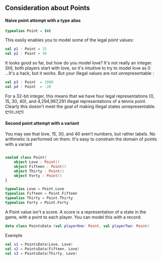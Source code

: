 ## Consideration about Points

#### Naive point attempt with a type alias

```Kotlin
typealias Point = Int
```

This easily enables you to model some of the legal point values:

```Kotlin
val p1 : Point = 15
val p2 : Point = 30
```

It looks good so far, but how do you model love? It's not really an integer. Still, both players start with love, so it's intuitive to try to model love as 0 ...It's a hack, but it works. But your illegal values are not unrepresentable :

```Kotlin
val p3 : Point  = 1000
val p4 : Point  = -20
```

For a 32-bit integer, this means that we have four legal representations (0, 15, 30, 40), and 4,294,967,291 illegal representations of a tennis point. Clearly this doesn't meet the goal of making illegal states unrepresentable. ლ(ಠ_ಠლ)

#### Second point attempt with a variant

You may see that love, 15, 30, and 40 aren't numbers, but rather labels. No arithmetic is performed on them. It's easy to constrain the domain of points with a variant

```Kotlin

sealed class Point{
    object Love : Point()
    object Fifteen : Point()
    object Thirty : Point()
    object Forty : Point()
}

typealias Love = Point.Love
typealias Fifteen = Point.Fifteen
typealias Thirty = Point.Thirty
typealias Forty = Point.Forty
```

A Point value isn't a score. A score is a representation of a state in the game, with a point to each player. You can model this with a record:

```Kotlin
data class PointsData (val playerOne: Point, val playerTwo: Point)
```

Exemple

```Kotlin
val s1 = PointsData(Love, Love)
val s2 = PointsData(Fifteen, Love)
val s3 = PointsData(Thirty, Love)
```
